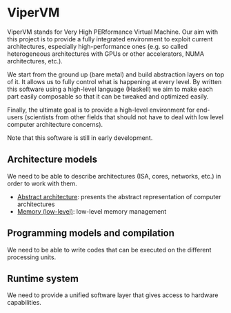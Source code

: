 # ViperVM

ViperVM stands for Very High PERformance Virtual Machine. Our aim with this
project is to provide a fully integrated environment to exploit current
architectures, especially high-performance ones (e.g. so called heterogeneous
architectures with GPUs or other accelerators, NUMA architectures, etc.).

We start from the ground up (bare metal) and build abstraction layers on top of
it. It allows us to fully control what is happening at every level. By written
this software using a high-level language (Haskell) we aim to make each part
easily composable so that it can be tweaked and optimized easily.

Finally, the ultimate goal is to provide a high-level environment for end-users
(scientists from other fields that should not have to deal with low level
computer architecture concerns).

Note that this software is still in early development.

## Architecture models

We need to be able to describe architectures (ISA, cores, networks, etc.) in
order to work with them.

* [Abstract architecture](abstract_architecture.md): presents the abstract
representation of computer architectures
* [Memory (low-level)](memory.md): low-level memory management

## Programming models and compilation

We need to be able to write codes that can be executed on the different
processing units.

## Runtime system

We need to provide a unified software layer that gives access to hardware
capabilities.
